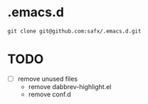 # .emacs.d

    git clone git@github.com:safx/.emacs.d.git

# TODO

- [ ] remove unused files
    - remove dabbrev-highlight.el
    - remove conf.d
